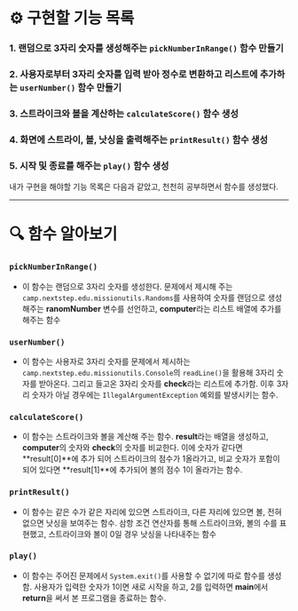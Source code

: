 # ⚙️ 구현할 기능 목록 
### 1. 랜덤으로 3자리 숫자를 생성해주는 `pickNumberInRange()` 함수 만들기
### 2. 사용자로부터 3자리 숫자를 입력 받아 정수로 변환하고 리스트에 추가하는 `userNumber()` 함수 만들기
### 3. 스트라이크와 볼을 계산하는 `calculateScore()` 함수 생성
### 4. 화면에 스트라이, 볼, 낫싱을 출력해주는 `printResult()` 함수 생성
### 5. 시작 및 종료를 해주는 `play()` 함수 생성
내가 구현을 해야할 기능 목록은 다음과 같았고, 천천히 공부하면서 함수를 생성했다.
<hr>

# 🔍 함수 알아보기
### `pickNumberInRange()`
- 이 함수는 랜덤으로 3자리 숫자를 생성한다. 문제에서 제시해 주는 `camp.nextstep.edu.missionutils.Randoms`를
사용하여 숫자를 랜덤으로 생성해주는 **ranomNumber** 변수를 선언하고, **computer**라는 리스트 배열에 추가를 해주는 함수

### `userNumber()`
- 이 함수는 사용자로 3자리 숫자를 문제에서 제시하는 `camp.nextstep.edu.missionutils.Console`의 `readLine()`을 활용해
3자리 숫자를 받아온다. 그리고 들고온 3자리 숫자를 **check**라는 리스트에 추가함. 이후 3자리 숫자가 아닐 경우에는 `IllegalArgumentException` 
예외를 발생시키는 함수. 


### `calculateScore()`
- 이 함수는 스트라이크와 볼을 계산해 주는 함수. **result**라는 배열을 생성하고, **computer**의 숫자와 **check**의 숫자를 비교한다.
이에 숫자가 같다면 **result[0]**에 추가 되어 스트라이크의 점수가 1올라가고, 비교 숫자가 포함이 되어 있다면 **result[1]**에 추가되어 볼의 점수 1이 
올라가는 함수.

### `printResult()`
- 이 함수는 같은 수가 같은 자리에 있으면 스트라이크, 다른 자리에 있으면 볼, 전혀 없으면 낫싱을 보여주는 함수. 삼항 조건 연산자를 통해 스트라이크와, 볼의 
수를 표현했고, 스트라이크와 볼이 0일 경우 낫싱을 나타내주는 함수

### `play()`
- 이 함수는 주어진 문제에서 `System.exit()`를 사용할 수 없기에 따로 함수를 생성함.
사용자가 입력한 숫자가 1이면 새로 시작을 하고, 2를 입력하면 **main**에서 **return**을 써서
본 프로그램을 종료하는 함수.
